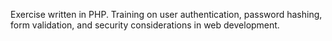 Exercise written in PHP. Training on user authentication, password hashing, form validation, and security considerations in web development.